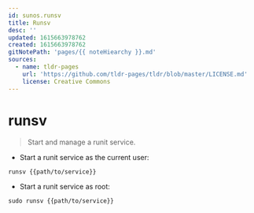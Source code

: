 ```yaml
---
id: sunos.runsv
title: Runsv
desc: ''
updated: 1615663978762
created: 1615663978762
gitNotePath: 'pages/{{ noteHiearchy }}.md'
sources:
  - name: tldr-pages
    url: 'https://github.com/tldr-pages/tldr/blob/master/LICENSE.md'
    license: Creative Commons
---
```

# runsv

> Start and manage a runit service.

- Start a runit service as the current user:

`runsv {{path/to/service}}`

- Start a runit service as root:

`sudo runsv {{path/to/service}}`

